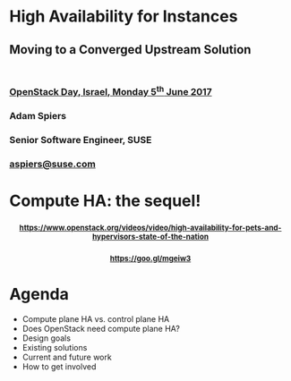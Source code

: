 <!-- .slide: data-state="cover" id="cover-page" data-menu-title="Compute node HA" data-timing="40" -->
<div class="title">
    <h1>High Availability for Instances</h1>
    <h2 style="margin-bottom: 50px;">Moving to a Converged Upstream Solution</h2>
    <h3>
        <a href="https://openstackdayisrael2017.sched.com/event/05ceefcbbeddd948b776ae9c3de7c9e0">
            OpenStack Day, Israel, Monday 5<sup>th</sup> June 2017
      </a>
    </h3>
</div>

<div class="row presenters">
    <div class="presenter presenter-1">
        <h3 class="name">Adam Spiers</h3>
        <h3 class="job-title">Senior Software Engineer, SUSE</h3>
        <h3 class="email"><a href="mailto:aspiers@suse.com">aspiers@suse.com</a></h3>
    </div>
</div>


<!-- .slide: data-state="normal" id="sequel" data-timing="40" -->
# Compute HA: the sequel!

<div class="qrcode" id="qrcode-sequel"/>
<h3 style="text-align: center"><a href="https://www.openstack.org/videos/video/high-availability-for-pets-and-hypervisors-state-of-the-nation" target="_blank"
       style="font-size: 0.80em" id="sequel">https://www.openstack.org/videos/video/high-availability-for-pets-and-hypervisors-state-of-the-nation</a></h3>

<h3 style="text-align: center"><a href="https://goo.gl/mgeiw3" style="font-size: 0.80em" target="_blank">https://goo.gl/mgeiw3</a></h3>


<!-- .slide: data-state="normal" id="agenda" data-timing="40" -->
# Agenda

*   Compute plane HA vs. control plane HA
*   Does OpenStack need compute plane HA?
*   Design goals
*   Existing solutions
*   Current and future work
*   How to get involved

